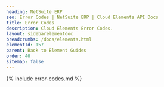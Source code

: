 ```yaml
---
heading: NetSuite ERP
seo: Error Codes | NetSuite ERP | Cloud Elements API Docs
title: Error Codes
description: Cloud Elements Error Codes.
layout: sidebarelementdoc
breadcrumbs: /docs/elements.html
elementId: 157
parent: Back to Element Guides
order: 40
sitemap: false
---
```


{% include error-codes.md %}
